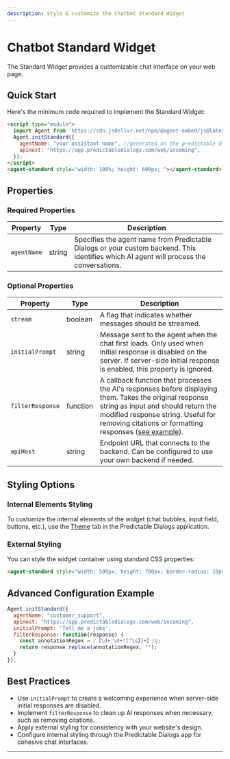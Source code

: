 ```yaml
---
description: Style & customize the Chatbot Standard Widget
---
```


# Chatbot Standard Widget

The Standard Widget provides a customizable chat interface on your web page.

## Quick Start

Here's the minimum code required to implement the Standard Widget:

```html
<script type="module">
  import Agent from 'https://cdn.jsdelivr.net/npm/@agent-embed/js@latest/dist/web.js'
  Agent.initStandard({
    agentName: "your assistant name", //generated on the predictable dialogs app
    apiHost: "https://app.predictabledialogs.com/web/incoming",
  });
</script>
<agent-standard style="width: 100%; height: 600px; "></agent-standard>
```


## Properties

### Required Properties

| Property | Type | Description |
|----------|------|-------------|
| `agentName` | string | Specifies the agent name from Predictable Dialogs or your custom backend. This identifies which AI agent will process the conversations. |

### Optional Properties

| Property | Type | Description |
|----------|------|-------------|
| `stream` | boolean | A flag that indicates whether messages should be streamed.|
| `initialPrompt` | string | Message sent to the agent when the chat first loads. Only used when initial response is disabled on the server. If server-side initial response is enabled, this property is ignored. |
| `filterResponse` | function | A callback function that processes the AI's responses before displaying them. Takes the original response string as input and should return the modified response string. Useful for removing citations or formatting responses ([see example](/faqs/removing-openai-citations)). |
| `apiHost` | string | Endpoint URL that connects to the backend. Can be configured to use your own backend if needed. |

## Styling Options

### Internal Elements Styling
To customize the internal elements of the widget (chat bubbles, input field, buttons, etc.), use the [Theme](/theme) tab in the Predictable Dialogs application.

### External Styling
You can style the widget container using standard CSS properties:

```html
<agent-standard style="width: 500px; height: 700px; border-radius: 10px; box-shadow: 0 4px 12px rgba(0,0,0,0.15);"></agent-standard>
```

## Advanced Configuration Example

```javascript
Agent.initStandard({
  agentName: "customer_support",
  apiHost: "https://app.predictabledialogs.com/web/incoming",
  initialPrompt: 'Tell me a joke',
  filterResponse: function(response) {
    const annotationRegex = /【\d+:\d+†[^\s】]+】/g;
    return response.replace(annotationRegex, "");
  }
});
```

## Best Practices
- Use `initialPrompt` to create a welcoming experience when server-side initial responses are disabled.
- Implement `filterResponse` to clean up AI responses when necessary, such as removing citations.
- Apply external styling for consistency with your website's design.
- Configure internal styling through the Predictable Dialogs app for cohesive chat interfaces.

---